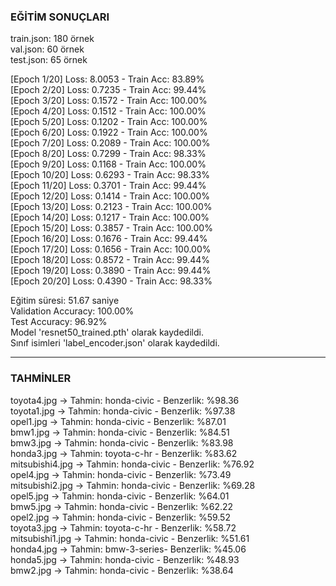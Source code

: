 ### EĞİTİM SONUÇLARI  
train.json: 180 örnek  
val.json: 60 örnek  
test.json: 65 örnek  

[Epoch 1/20] Loss: 8.0053 - Train Acc: 83.89%  
[Epoch 2/20] Loss: 0.7235 - Train Acc: 99.44%  
[Epoch 3/20] Loss: 0.1572 - Train Acc: 100.00%  
[Epoch 4/20] Loss: 0.1512 - Train Acc: 100.00%  
[Epoch 5/20] Loss: 0.1202 - Train Acc: 100.00%  
[Epoch 6/20] Loss: 0.1922 - Train Acc: 100.00%  
[Epoch 7/20] Loss: 0.2089 - Train Acc: 100.00%  
[Epoch 8/20] Loss: 0.7299 - Train Acc: 98.33%  
[Epoch 9/20] Loss: 0.1168 - Train Acc: 100.00%  
[Epoch 10/20] Loss: 0.6293 - Train Acc: 98.33%  
[Epoch 11/20] Loss: 0.3701 - Train Acc: 99.44%  
[Epoch 12/20] Loss: 0.1414 - Train Acc: 100.00%  
[Epoch 13/20] Loss: 0.2123 - Train Acc: 100.00%  
[Epoch 14/20] Loss: 0.1217 - Train Acc: 100.00%  
[Epoch 15/20] Loss: 0.3857 - Train Acc: 100.00%  
[Epoch 16/20] Loss: 0.1676 - Train Acc: 99.44%  
[Epoch 17/20] Loss: 0.1656 - Train Acc: 100.00%  
[Epoch 18/20] Loss: 0.8572 - Train Acc: 99.44%  
[Epoch 19/20] Loss: 0.3890 - Train Acc: 99.44%  
[Epoch 20/20] Loss: 0.4390 - Train Acc: 98.33%  

Eğitim süresi: 51.67 saniye  
Validation Accuracy: 100.00%  
Test Accuracy: 96.92%  
Model 'resnet50_trained.pth' olarak kaydedildi.  
Sınıf isimleri 'label_encoder.json' olarak kaydedildi.  

---
### TAHMİNLER 
toyota4.jpg     → Tahmin: honda-civic - Benzerlik: %98.36  
toyota1.jpg     → Tahmin: honda-civic - Benzerlik: %97.38  
opel1.jpg       → Tahmin: honda-civic - Benzerlik: %87.01  
bmw1.jpg        → Tahmin: honda-civic - Benzerlik: %84.51  
bmw3.jpg        → Tahmin: honda-civic - Benzerlik: %83.98  
honda3.jpg      → Tahmin: toyota-c-hr - Benzerlik: %83.62  
mitsubishi4.jpg → Tahmin: honda-civic - Benzerlik: %76.92  
opel4.jpg       → Tahmin: honda-civic - Benzerlik: %73.49  
mitsubishi2.jpg → Tahmin: honda-civic - Benzerlik: %69.28  
opel5.jpg       → Tahmin: honda-civic - Benzerlik: %64.01  
bmw5.jpg        → Tahmin: honda-civic - Benzerlik: %62.22  
opel2.jpg       → Tahmin: honda-civic - Benzerlik: %59.52  
toyota3.jpg     → Tahmin: toyota-c-hr - Benzerlik: %58.72  
mitsubishi1.jpg → Tahmin: honda-civic - Benzerlik: %51.61  
honda4.jpg      → Tahmin: bmw-3-series- Benzerlik: %45.06  
honda5.jpg      → Tahmin: honda-civic - Benzerlik: %48.93  
bmw2.jpg        → Tahmin: honda-civic - Benzerlik: %38.64  

